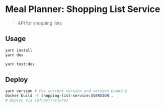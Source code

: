 # Meal Planner: Shopping List Service

> API for shopping lists

## Usage

```bash
yarn install
yarn dev

yarn test:dev
```

## Deploy

```bash
yarn version # For current version and version bumping
docker build -t shopping-list-service:$VERSION .
# Deploy via infrastructure/
```
